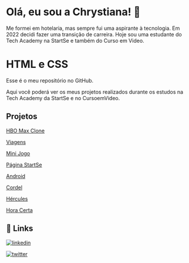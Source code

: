 # Olá, eu sou a Chrystiana! 👋

Me formei em hotelaria, mas sempre fui uma aspirante à tecnologia. Em 2022 decidi fazer uma transição de carreira. Hoje sou uma estudante do Tech Academy na StartSe e também do Curso em Video.

# HTML e CSS

Esse é o meu repositório no GitHub.

Aqui você poderá ver os meus projetos realizados durante os estudos na Tech Academy da StartSe e no CursoemVideo.



## Projetos

[HBO Max Clone](https://chryspenalber.github.io/hbomax/)

[Viagens](https://chryspenalber.github.io/projeto-viagens/index.html)

[Mini Jogo](https://chryspenalber.github.io/projeto-mini-jogo/index.html) 

[Página StartSe](https://chryspenalber.github.io/projeto-pagina-startse/index.html)

[Android](https://chryspenalber.github.io/projeto-android/android.html)

[Cordel](https://chryspenalber.github.io/projeto-cordel/index.html)

[Hércules](https://chryspenalber.github.io/projeto-hercules/hercules_index.html)

[Hora Certa](https://chryspenalber.github.io/projeto-hora-certa/index.html)
 


## 🔗 Links

[![linkedin](https://img.shields.io/badge/linkedin-0A66C2?style=for-the-badge&logo=linkedin&logoColor=white)](https://www.linkedin.com/in/chrystiana-penalber)

[![twitter](https://img.shields.io/badge/twitter-1DA1F2?style=for-the-badge&logo=twitter&logoColor=white)](https://twitter.com/chryspenalber)
